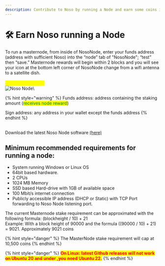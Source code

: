 ```yaml
---
description: Contribute to Noso by running a Node and earn some coins in process :)
---
```


# 🛠 Earn Noso running a Node

To run a masternode, from inside of NosoNode, enter your funds address (address with sufficient Noso) into the “node” tab of "NosoNode"; “test” then “save.” Masternode rewards will begin within 2 blocks and you will see your icon at the bottom left corner of NosoNode change from a wifi antenna to a satellite dish.\
\
<mark style="color:yellow;">**Masternodes (MN)**</mark>\
![Noso Node](https://nosocoin.com/docs/images/nosonode2.png)\


{% hint style="warning" %}
Funds address: address containing the staking amount (<mark style="color:green;">receives node reward</mark>)

Sign address: any address in your wallet except the funds address
{% endhint %}

\
Download the latest Noso Node software [(here)](https://github.com/Noso-Project/NosoNode/releases)

## **Minimum recommended requirements for running a node:**

* System running Windows or Linux OS
* 64bit based hardware.
* 2 CPUs
* 1024 MB Memory
* SSD based Hard-drive with 1GB of available space
* 100 Mbit/s internet connection
* Publicly accessible IP address (DHCP or Static) with TCP Port forwarding to Noso Node listening port.

The current Masternode stake requirement can be approximated with the following formula: (blockheight / 10) + 21\
Example: With a block height of 90000 and the formula ((90000 / 10) + 21) = 9021. Approximately 9021 coins

{% hint style="danger" %}
The MasterNode stake requirement will cap at 10,500 coins
{% endhint %}

{% hint style="danger" %}
<mark style="color:red;">**On Linux: latest Github releases will not work on Ubuntu 20 and under ,you need Ubuntu 22.**</mark>
{% endhint %}
